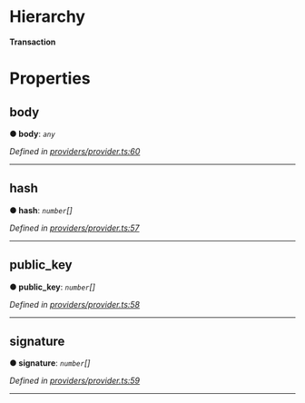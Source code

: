 

# Hierarchy

**Transaction**

# Properties

<a id="body"></a>

##  body

**● body**: *`any`*

*Defined in [providers/provider.ts:60](https://github.com/nearprotocol/nearlib/blob/19cfbbe/src.ts/providers/provider.ts#L60)*

___
<a id="hash"></a>

##  hash

**● hash**: *`number`[]*

*Defined in [providers/provider.ts:57](https://github.com/nearprotocol/nearlib/blob/19cfbbe/src.ts/providers/provider.ts#L57)*

___
<a id="public_key"></a>

##  public_key

**● public_key**: *`number`[]*

*Defined in [providers/provider.ts:58](https://github.com/nearprotocol/nearlib/blob/19cfbbe/src.ts/providers/provider.ts#L58)*

___
<a id="signature"></a>

##  signature

**● signature**: *`number`[]*

*Defined in [providers/provider.ts:59](https://github.com/nearprotocol/nearlib/blob/19cfbbe/src.ts/providers/provider.ts#L59)*

___


